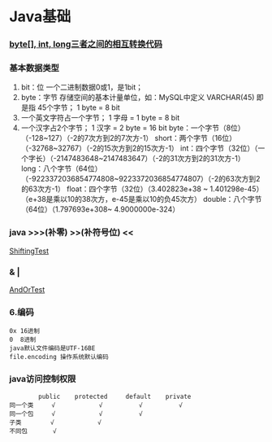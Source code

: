 # Java基础
### [byte[], int, long三者之间的相互转换代码](https://gitee.com/zjt_hans/hello-java/JavaSE/src/test/java/test/org/example/java/base/LongIntegerBytesConvertor.java)

### 基本数据类型
1. bit：位 
	一个二进制数据0或1，是1bit；
2. byte：字节
    存储空间的基本计量单位，如：MySQL中定义 VARCHAR(45) 即是指 45个字节；
    1 byte = 8 bit
3. 一个英文字符占一个字节；
    1 字母 = 1 byte = 8 bit
4. 一个汉字占2个字节；
    1 汉字 = 2 byte = 16 bit
	byte：一个字节（8位）（-128~127）（-2的7次方到2的7次方-1）
	short：两个字节（16位）（-32768~32767）（-2的15次方到2的15次方-1）
	int：四个字节（32位）（一个字长）（-2147483648~2147483647）（-2的31次方到2的31次方-1）
	long：八个字节（64位）（-9223372036854774808~9223372036854774807）（-2的63次方到2的63次方-1）
	float：四个字节（32位）（3.402823e+38 ~ 1.401298e-45）（e+38是乘以10的38次方，e-45是乘以10的负45次方）
	double：八个字节（64位）（1.797693e+308~ 4.9000000e-324）

### java >>>(补零) >>(补符号位) <<
[ShiftingTest](https://gitee.com/zjt_hans/hello-java/JavaSE/src/test/java/test/org/example/java/ShiftingTest.java)

### & |
[AndOrTest](https://gitee.com/zjt_hans/hello-java/JavaSE/src/main/java/test/test/org/example/java/AndOrTest.java)

### 6.编码
    0x 16进制
    0  8进制
    java默认文件编码是UTF-16BE
    file.encoding 操作系统默认编码


### java访问控制权限
```
        public    protected     default    private
同一个类     √            √          √          √
同一个包     √            √          √
子类        √            √
不同包       √
```